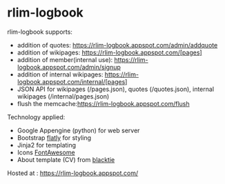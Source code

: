 # rlim-logbook

rlim-logbook supports:
- addition of quotes: https://rlim-logbook.appspot.com/admin/addquote
- addition of wikipages: https://rlim-logbook.appspot.com/[pages]
- addition of member(internal use): https://rlim-logbook.appspot.com/admin/signup
- addition of internal wikipages: https://rlim-logbook.appspot.com/internal/[pages]
- JSON API for wikipages (/pages.json), quotes (/quotes.json), internal wikipages (/internal/pages.json)
- flush the memcache:https://rlim-logbook.appspot.com/flush

Technology applied:
- Google Appengine (python) for web server
- Bootstrap [flatly](http://bootswatch.com/flatly/) for styling
- Jinja2 for templating
- Icons [FontAwesome](http://fortawesome.github.io/Font-Awesome/)
- About template (CV) from [blacktie](http://www.blacktie.co/)

Hosted at : https://rlim-logbook.appspot.com/
